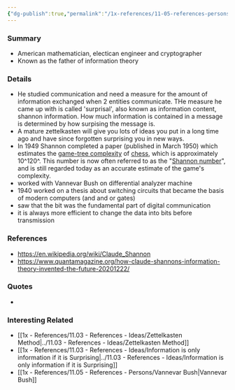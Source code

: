 ```yaml
---
{"dg-publish":true,"permalink":"/1x-references/11-05-references-persons/claude-shannon/","dgHomeLink":true,"dgPassFrontmatter":false,"dgShowBacklinks":true,"dgShowLocalGraph":false,"dgShowInlineTitle":true}
---
```



### Summary
- American  mathematician, electican engineer and cryptographer
- Known as the father of information theory

### Details
- He studied communication and need a measure for the amount of information exchanged when 2 entities communicate. THe measure he came up with is called 'surprisal', also known as information content, shannon information. How much information is contained in a message is determined by how surpising the message is.
- A mature zettelkasten will give you lots of ideas you put in a long time ago and have since forgotten surprising you in new ways.
- In 1949 Shannon completed a paper (published in March 1950) which estimates the [game-tree complexity](https://en.wikipedia.org/wiki/Game_complexity "Game complexity") of [chess](https://en.wikipedia.org/wiki/Chess "Chess"), which is approximately 10^120^. This number is now often referred to as the "[Shannon number](https://en.wikipedia.org/wiki/Shannon_number "Shannon number")", and is still regarded today as an accurate estimate of the game's complexity.
- worked with Vannevar Bush on differential analyzer machine
- 1940 worked on a thesis about switching circuits that became the basis of modern computers (and and or gates)
- saw that the bit was the fundamental part of digital communication
- it is always more efficient to change the data into bits before transmission

### References
- https://en.wikipedia.org/wiki/Claude_Shannon
- https://www.quantamagazine.org/how-claude-shannons-information-theory-invented-the-future-20201222/

### Quotes
-

### Interesting Related
- [[1x - References/11.03 - References - Ideas/Zettelkasten Method|../11.03 - References - Ideas/Zettelkasten Method]]
- [[1x - References/11.03 - References - Ideas/Information is only information if it is Surprising|../11.03 - References - Ideas/Information is only information if it is Surprising]]
- [[1x - References/11.05 - References - Persons/Vannevar Bush|Vannevar Bush]]